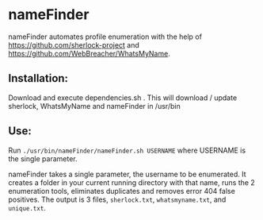 # nameFinder
nameFinder automates profile enumeration with the help of https://github.com/sherlock-project and https://github.com/WebBreacher/WhatsMyName. 

## Installation:
Download and execute dependencies.sh . This will download / update sherlock, WhatsMyName and nameFinder in /usr/bin

## Use:
Run `./usr/bin/nameFinder/nameFinder.sh USERNAME` where USERNAME is the single parameter.

nameFinder takes a single parameter, the username to be enumerated. It creates a folder in your current running directory with that name, runs the 2 enumeration tools, eliminates duplicates and removes error 404 false positives.
The output is 3 files, `sherlock.txt`, `whatsmyname.txt`, and `unique.txt`. 
